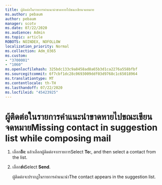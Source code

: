 ```yaml
---
title: ผู้ติดต่อในรายการคําแนะนําขาดหายไปขณะเขียนจดหมาย
ms.author: pebaum
author: pebaum
manager: scotv
ms.date: 07/22/2020
ms.audience: Admin
ms.topic: article
ROBOTS: NOINDEX, NOFOLLOW
localization_priority: Normal
ms.collection: Adm_O365
ms.custom:
- "3700001"
- "1060"
ms.openlocfilehash: 325bdc133c9a8458ad8a65b3d1ca2276a558bfbf
ms.sourcegitcommit: 6f7cbf1dc28c0693009ddf03d9768c1c65018964
ms.translationtype: MT
ms.contentlocale: th-TH
ms.lasthandoff: 07/22/2020
ms.locfileid: "45423925"
---
```

# <a name="missing-contact-in-suggestion-list-while-composing-mail"></a><span data-ttu-id="1c44b-102">ผู้ติดต่อในรายการคําแนะนําขาดหายไปขณะเขียนจดหมาย</span><span class="sxs-lookup"><span data-stu-id="1c44b-102">Missing contact in suggestion list while composing mail</span></span>

1. <span data-ttu-id="1c44b-103">เลือก**ถึง:** แล้วเลือกผู้ติดต่อจากรายการ</span><span class="sxs-lookup"><span data-stu-id="1c44b-103">Select **To:**, and then select a contact from the list.</span></span>
2. <span data-ttu-id="1c44b-104">เลือก**ส่ง**</span><span class="sxs-lookup"><span data-stu-id="1c44b-104">Select **Send**.</span></span>

    <span data-ttu-id="1c44b-105">ผู้ติดต่อจะปรากฏในรายการคําแนะนํา</span><span class="sxs-lookup"><span data-stu-id="1c44b-105">The contact appears in the suggestion list.</span></span>